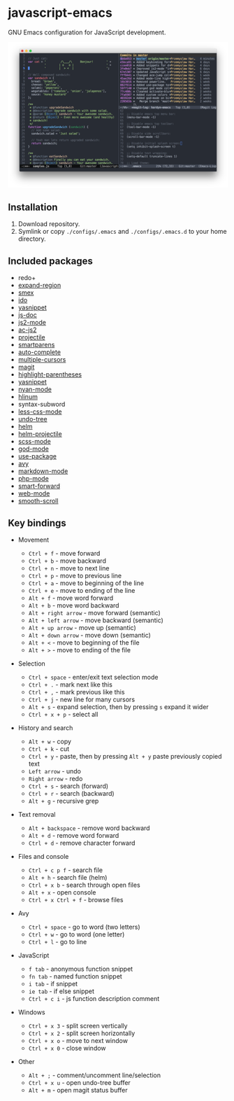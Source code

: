 # javascript-emacs
GNU Emacs configuration for JavaScript development.

![main](images/main.png)

## Installation
1. Download repository.
2. Symlink or copy `./configs/.emacs` and `./configs/.emacs.d` to your home directory.

## Included packages
- redo+
- [expand-region](https://github.com/magnars/expand-region.el)
- [smex](https://github.com/nonsequitur/smex)
- [ido](https://github.com/DarwinAwardWinner/ido-ubiquitous)
- [yasnippet](http://github.com/capitaomorte/yasnippet)
- [js-doc](https://github.com/mooz/js-doc)
- [js2-mode](https://github.com/mooz/js2-mode/)
- [ac-js2](https://github.com/ScottyB/ac-js2)
- [projectile](https://github.com/bbatsov/projectile)
- [smartparens](https://github.com/Fuco1/smartparens)
- [auto-complete](https://github.com/auto-complete/auto-complete)
- [multiple-cursors](https://github.com/magnars/multiple-cursors.el)
- [magit](https://github.com/magit/magit)
- [highlight-parentheses](https://github.com/tsdh/highlight-parentheses.el)
- [yasnippet](http://github.com/capitaomorte/yasnippet)
- [nyan-mode](https://github.com/TeMPOraL/nyan-mode/)
- [hlinum](https://github.com/tom-tan/hlinum-mode/)
- syntax-subword
- [less-css-mode](https://github.com/purcell/less-css-mode)
- [undo-tree](http://www.dr-qubit.org/emacs.php)
- [helm](https://emacs-helm.github.io/helm/)
- [helm-projectile](https://github.com/bbatsov/helm-projectile)
- [scss-mode](https://github.com/antonj/scss-mode)
- [god-mode](https://github.com/chrisdone/god-mode)
- [use-package](https://github.com/jwiegley/use-package)
- [avy](https://github.com/abo-abo/avy)
- [markdown-mode](http://jblevins.org/projects/markdown-mode/)
- [php-mode](https://github.com/ejmr/php-mode)
- [smart-forward](https://github.com/magnars/smart-forward.el)
- [web-mode](https://github.com/fxbois/web-mode)
- [smooth-scroll](https://www.emacswiki.org/emacs/smooth-scroll.el)

## Key bindings
- Movement
  - `Ctrl + f` - move forward
  - `Ctrl + b` - move backward
  - `Ctrl + n` -  move to next line
  - `Ctrl + p` - move to previous line
  - `Ctrl + a` - move to beginning of the line
  - `Ctrl + e` - move to ending of the line
  - `Alt + f` - move word forward
  - `Alt + b` - move word backward
  - `Alt + right arrow` - move forward (semantic)
  - `Alt + left arrow` - move backward (semantic)
  - `Alt + up arrow` - move up (semantic)
  - `Alt + down arrow` - move down (semantic)
  - `Alt + <` - move to beginning of the file
  - `Alt + >` - move to ending of the file

- Selection
  - `Ctrl + space` - enter/exit text selection mode
  - `Ctrl + .` - mark next like this
  - `Ctrl + ,` - mark previous like this
  - `Ctrl + j` - new line for many cursors
  - `Alt + s` - expand selection, then by pressing `s` expand it wider
  - `Ctrl + x + p` - select all

- History and search
  - `Alt + w` - copy
  - `Ctrl + k` - cut
  - `Ctrl + y` - paste, then by pressing `Alt + y` paste previously copied text
  - `Left arrow` - undo
  - `Right arrow` - redo
  - `Ctrl + s` - search (forward)
  - `Ctrl + r` - search (backward)
  - `Alt + g` - recursive grep

- Text removal
  - `Alt + backspace` - remove word backward
  - `Alt + d` - remove word forward
  - `Ctrl + d` - remove character forward

- Files and console
  - `Ctrl + c p f` - search file
  - `Alt + h` - search file (helm)
  - `Ctrl + x b` - search through open files
  - `Alt + x` - open console
  - `Ctrl + x Ctrl + f` - browse files

- Avy
  - `Ctrl + space` - go to word (two letters)
  - `Ctrl + w` - go to word (one letter)
  - `Ctrl + l` - go to line

- JavaScript
  - `f tab` - anonymous function snippet
  - `fn tab` - named function snippet
  - `i tab` - if snippet
  - `ie tab` - if else snippet
  - `Ctrl + c i` - js function description comment

- Windows
  - `Ctrl + x 3` - split screen vertically
  - `Ctrl + x 2` - split screen horizontally
  - `Ctrl + x o` - move to next window
  - `Ctrl + x 0` - close window

- Other
  - `Alt + ;` - comment/uncomment line/selection
  - `Ctrl + x u` - open undo-tree buffer
  - `Alt + m` - open magit status buffer
